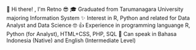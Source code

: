 
<!--
**dwirtnn08/dwirtnn08** is a ✨ _special_ ✨ repository because its `README.md` (this file) appears on your GitHub profile.

Here are some ideas to get you started:-->

👋 Hi there! , I'm Retno 😎
🎓 Graduated from Tarumanagara University majoring Information System 
✨ Interest in R, Python and related for Data Analyst and Data Science 🤓
👍 Experience in programming languange R, Python (for Analyst), HTML+CSS, PHP, SQL
👄 Can speak in Bahasa Indonesia (Native) and English (Intermediate Level)
